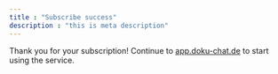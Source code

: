 ```yaml
---
title : "Subscribe success"
description : "this is meta description"
---
```

Thank you for your subscription! Continue to [app.doku-chat.de](https://app.doku-chat.de) to start using the service.